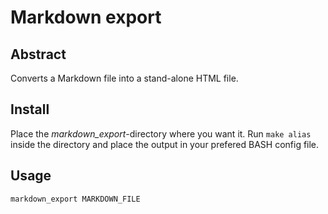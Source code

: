 # Markdown export

## Abstract

Converts a Markdown file into a stand-alone HTML file.

## Install

Place the _markdown\_export_-directory where you want it. Run `make alias` inside the directory and place the output in your prefered BASH config file.

## Usage

    markdown_export MARKDOWN_FILE

